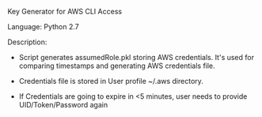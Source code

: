 Key Generator for AWS CLI Access

Language: Python 2.7

Description:

* Script generates assumedRole.pkl storing AWS credentials. It's used for comparing timestamps and generating AWS credentials file.

* Credentials file is stored in User profile ~/.aws directory.

* If Credentials are going to expire in <5 minutes, user needs to provide UID/Token/Password again
